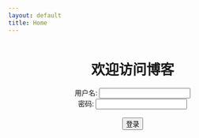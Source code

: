 ```yaml
---
layout: default
title: Home
---
```

<div style="text-align: center; margin-top: 50px;">
  <h1>欢迎访问博客</h1>
  <form id="login-form" action="https://drelov.github.io/newpage/all-posts.html" method="GET">
    <label for="username">用户名:</label>
    <input type="text" id="username" name="username" required><br>
    <label for="password">密码:</label>
    <input type="password" id="password" name="password" required><br><br>
    <button type="submit">登录</button>
  </form>
  <script>
    document.getElementById('login-form').addEventListener('submit', function(e) {
      const username = document.getElementById('username').value;
      const password = document.getElementById('password').value;
      if (username !== 'admin' || password !== 'password123') { // 修改为你的用户名和密码
        alert('用户名或密码错误');
        e.preventDefault();
      }
    });
  </script>
</div>
